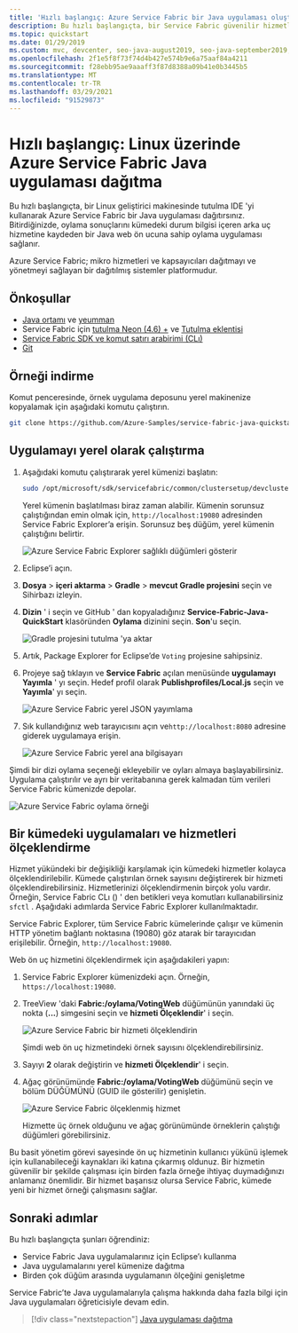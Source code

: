 ```yaml
---
title: 'Hızlı başlangıç: Azure Service Fabric bir Java uygulaması oluşturma'
description: Bu hızlı başlangıçta, bir Service Fabric güvenilir hizmetler örnek uygulaması kullanarak Azure için Java uygulaması oluşturursunuz.
ms.topic: quickstart
ms.date: 01/29/2019
ms.custom: mvc, devcenter, seo-java-august2019, seo-java-september2019, devx-track-java
ms.openlocfilehash: 2f1e5f8f73f74d4b427e574b9e6a75aaf84a4211
ms.sourcegitcommit: f28ebb95ae9aaaff3f87d8388a09b41e0b3445b5
ms.translationtype: MT
ms.contentlocale: tr-TR
ms.lasthandoff: 03/29/2021
ms.locfileid: "91529873"
---
```

# <a name="quickstart--deploy-a-java-app-to-azure-service-fabric-on-linux"></a>Hızlı başlangıç: Linux üzerinde Azure Service Fabric Java uygulaması dağıtma

Bu hızlı başlangıçta, bir Linux geliştirici makinesinde tutulma IDE 'yi kullanarak Azure Service Fabric bir Java uygulaması dağıtırsınız. Bitirdiğinizde, oylama sonuçlarını kümedeki durum bilgisi içeren arka uç hizmetine kaydeden bir Java web ön ucuna sahip oylama uygulaması sağlanır.

Azure Service Fabric; mikro hizmetleri ve kapsayıcıları dağıtmayı ve yönetmeyi sağlayan bir dağıtılmış sistemler platformudur.

## <a name="prerequisites"></a>Önkoşullar

- [Java ortamı](./service-fabric-get-started-linux.md#set-up-java-development) ve [yeumman](./service-fabric-get-started-linux.md#set-up-yeoman-generators-for-containers-and-guest-executables)
- Service Fabric için [tutulma Neon (4.6) +](https://www.eclipse.org/downloads/packages/) ve [Tutulma eklentisi](./service-fabric-get-started-linux.md#install-the-eclipse-plug-in-optional)
- [Service Fabric SDK ve komut satırı arabirimi (CLı)](./service-fabric-get-started-linux.md#installation-methods)
- [Git](https://git-scm.com/downloads)

## <a name="download-the-sample"></a>Örneği indirme

Komut penceresinde, örnek uygulama deposunu yerel makinenize kopyalamak için aşağıdaki komutu çalıştırın.

```bash
git clone https://github.com/Azure-Samples/service-fabric-java-quickstart.git
```

## <a name="run-the-application-locally"></a>Uygulamayı yerel olarak çalıştırma

1. Aşağıdaki komutu çalıştırarak yerel kümenizi başlatın:

    ```bash
    sudo /opt/microsoft/sdk/servicefabric/common/clustersetup/devclustersetup.sh
    ```
    Yerel kümenin başlatılması biraz zaman alabilir. Kümenin sorunsuz çalıştığından emin olmak için, `http://localhost:19080` adresinden Service Fabric Explorer’a erişin. Sorunsuz beş düğüm, yerel kümenin çalıştığını belirtir.

    ![Azure Service Fabric Explorer sağlıklı düğümleri gösterir](./media/service-fabric-quickstart-java/service-fabric-explorer-healthy-nodes.png)

2. Eclipse’i açın.
3. **Dosya**  >  **içeri aktarma**  >  **Gradle**  >  **mevcut Gradle projesini** seçin ve Sihirbazı izleyin.
4. **Dizin** ' i seçin ve GitHub ' dan kopyaladığınız **Service-Fabric-Java-QuickStart** klasöründen **Oylama** dizinini seçin. **Son**'u seçin.

    ![Gradle projesini tutulma 'ya aktar](./media/service-fabric-quickstart-java/eclipse-import-gradle-project.png)

5. Artık, Package Explorer for Eclipse’de `Voting` projesine sahipsiniz.
6. Projeye sağ tıklayın ve **Service Fabric** açılan menüsünde **uygulamayı Yayımla** ' yı seçin. Hedef profil olarak **Publishprofiles/Local.js** seçin ve **Yayımla**' yı seçin.

    ![Azure Service Fabric yerel JSON yayımlama](./media/service-fabric-quickstart-java/service-fabric-publish-local-json.png)

7. Sık kullandığınız web tarayıcısını açın ve`http://localhost:8080` adresine giderek uygulamaya erişin.

    ![Azure Service Fabric yerel ana bilgisayarı](./media/service-fabric-quickstart-java/service-fabric-local-host.png)

Şimdi bir dizi oylama seçeneği ekleyebilir ve oyları almaya başlayabilirsiniz. Uygulama çalıştırılır ve ayrı bir veritabanına gerek kalmadan tüm verileri Service Fabric kümenizde depolar.

![Azure Service Fabric oylama örneği](./media/service-fabric-quickstart-java/service-fabric-voting-sample.png)

## <a name="scale-applications-and-services-in-a-cluster"></a>Bir kümedeki uygulamaları ve hizmetleri ölçeklendirme

Hizmet yükündeki bir değişikliği karşılamak için kümedeki hizmetler kolayca ölçeklendirilebilir. Kümede çalıştırılan örnek sayısını değiştirerek bir hizmeti ölçeklendirebilirsiniz. Hizmetlerinizi ölçeklendirmenin birçok yolu vardır. Örneğin, Service Fabric CLı () ' den betikleri veya komutları kullanabilirsiniz `sfctl` . Aşağıdaki adımlarda Service Fabric Explorer kullanılmaktadır.

Service Fabric Explorer, tüm Service Fabric kümelerinde çalışır ve kümenin HTTP yönetim bağlantı noktasına (19080) göz atarak bir tarayıcıdan erişilebilir. Örneğin, `http://localhost:19080`.

Web ön uç hizmetini ölçeklendirmek için aşağıdakileri yapın:

1. Service Fabric Explorer kümenizdeki açın. Örneğin, `https://localhost:19080`.
2. TreeView 'daki **Fabric:/oylama/VotingWeb** düğümünün yanındaki üç nokta (**...**) simgesini seçin ve **hizmeti Ölçeklendir**' i seçin.

    ![Azure Service Fabric bir hizmeti ölçeklendirin](./media/service-fabric-quickstart-java/service-fabric-scale-service.png)

    Şimdi web ön uç hizmetindeki örnek sayısını ölçeklendirebilirsiniz.

3. Sayıyı **2** olarak değiştirin ve **hizmeti Ölçeklendir**' i seçin.
4. Ağaç görünümünde **Fabric:/oylama/VotingWeb** düğümünü seçin ve bölüm DÜĞÜMÜNÜ (GUID ile gösterilir) genişletin.

    ![Azure Service Fabric ölçeklenmiş hizmet](./media/service-fabric-quickstart-java/service-fabric-explorer-service-scaled.png)

    Hizmette üç örnek olduğunu ve ağaç görünümünde örneklerin çalıştığı düğümleri görebilirsiniz.

Bu basit yönetim görevi sayesinde ön uç hizmetinin kullanıcı yükünü işlemek için kullanabileceği kaynakları iki katına çıkarmış oldunuz. Bir hizmetin güvenilir bir şekilde çalışması için birden fazla örneğe ihtiyaç duymadığınızı anlamanız önemlidir. Bir hizmet başarısız olursa Service Fabric, kümede yeni bir hizmet örneği çalışmasını sağlar.

## <a name="next-steps"></a>Sonraki adımlar

Bu hızlı başlangıçta şunları öğrendiniz:

* Service Fabric Java uygulamalarınız için Eclipse’ı kullanma
* Java uygulamalarını yerel kümenize dağıtma
* Birden çok düğüm arasında uygulamanın ölçeğini genişletme

Service Fabric’te Java uygulamalarıyla çalışma hakkında daha fazla bilgi için Java uygulamaları öğreticisiyle devam edin.

> [!div class="nextstepaction"]
> [Java uygulaması dağıtma](./service-fabric-tutorial-create-java-app.md)
